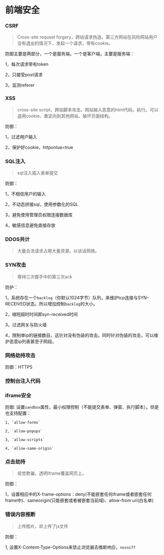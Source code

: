 # 前端安全

### CSRF

> Cross-site requset forgery，跨站请求伪造。第三方网站在风险网站用户没有退出的情况下，发起一个请求，带有cookie。

防御主要是两部分，一个是服务端，一个是客户端，主要是服务端：

1，每次请求带有token

2，只接受post请求

3，监测referer

### XSS

> cross-site script，跨站脚本攻击。网站输入恶意的html代码，执行。可以盗用cookie、重定向到其他网站、破坏页面结构。

防御：

1，过滤用户输入

2，保护好cookie，httponlue=true

### SQL注入

> sql注入插入表单提交

防御：

1，不相信用户的输入

2，不动态拼接sql，使用参数化的SQL

3，避免使用管理员权限连接数据库

4，敏感信息避免直接存放

### DDOS共计

> 大量合法请求占用大量资源，以谈话网络。

### SYN攻击

> 等待三次握手中的第三次ack

防护：

1，系统存在一个`backlog`（你默认1024字节）队列，来维护tcp连接与SYN-RECEIVED状态。所以增加控制`backlog`的大小。

2，缩短超时时间即syn-received时间

3，过滤网关与防火墙

4，限制单ip的链接数目，这针对没有伪装的攻击。同时针对伪装的攻击，可以维护恶意ip列表甚至子网段。


### 网络劫持攻击

防御：HTTPS

### 控制台注入代码

### iframe安全

防御: 设置`sandbox`属性，最小权限控制（不能提交表单、弹窗、执行脚本）。但是也支持配置：

    1, `allow-forms`

    2, `allow-popups`

    3, `allow-scripts`

    4, `allow-same-origin`

### 点击劫持

> 视觉欺骗，透明iframe覆盖网页上。

防御：

1，设置相应中的X-frame-options：deny(不能嵌套任何iframe或者嵌套任何frame中)、sameorigin(只能嵌套或者被嵌套当前域)、allow-from uri(白名单)

### 错误内容推断

> 上传图片，却上传了js文件

防御：

1, 设置X-Content-Type-Options来禁止浏览器去推断响应，`nosniff`
